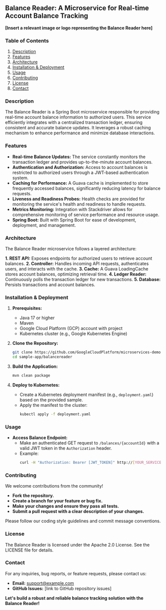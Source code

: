 ## Balance Reader: A Microservice for Real-time Account Balance Tracking

**[Insert a relevant image or logo representing the Balance Reader here]**

### Table of Contents

1. [Description](#description)
2. [Features](#features)
3. [Architecture](#architecture)
4. [Installation & Deployment](#installation--deployment)
5. [Usage](#usage)
6. [Contributing](#contributing)
7. [License](#license)
8. [Contact](#contact)

### Description

The Balance Reader is a Spring Boot microservice responsible for providing real-time account balance information to authorized users. This service efficiently integrates with a centralized transaction ledger, ensuring consistent and accurate balance updates. It leverages a robust caching mechanism to enhance performance and minimize database interactions.

### Features

* **Real-time Balance Updates:** The service constantly monitors the transaction ledger and provides up-to-the-minute account balances.
* **Authentication and Authorization:** Access to account balances is restricted to authorized users through a JWT-based authentication system.
* **Caching for Performance:** A Guava cache is implemented to store frequently accessed balances, significantly reducing latency for balance requests.
* **Liveness and Readiness Probes:** Health checks are provided for monitoring the service's health and readiness to handle requests.
* **Metrics Monitoring:** Integration with Stackdriver allows for comprehensive monitoring of service performance and resource usage.
* **Spring Boot:** Built with Spring Boot for ease of development, deployment, and management.

### Architecture

The Balance Reader microservice follows a layered architecture:

**1. REST API:** Exposes endpoints for authorized users to retrieve account balances.
**2. Controller:** Handles incoming API requests, authenticates users, and interacts with the cache.
**3. Cache:** A Guava LoadingCache stores account balances, optimizing retrieval time.
**4. Ledger Reader:** Continuously polls the transaction ledger for new transactions.
**5. Database:** Persists transactions and account balances.

### Installation & Deployment

1. **Prerequisites:**
   * Java 17 or higher
   * Maven
   * Google Cloud Platform (GCP) account with project
   * Kubernetes cluster (e.g., Google Kubernetes Engine)

2. **Clone the Repository:**
   ```bash
   git clone https://github.com/GoogleCloudPlatform/microservices-demo/tree/main/sample-app
   cd sample-app/balancereader
   ```

3. **Build the Application:**
   ```bash
   mvn clean package
   ```

4. **Deploy to Kubernetes:**
   * Create a Kubernetes deployment manifest (e.g., `deployment.yaml`) based on the provided sample.
   * Apply the manifest to the cluster:
     ```bash
     kubectl apply -f deployment.yaml
     ```

### Usage

* **Access Balance Endpoint:**
   * Make an authenticated GET request to `/balances/{accountId}` with a valid JWT token in the `Authorization` header.
   * Example:
     ```bash
     curl -H "Authorization: Bearer [JWT_TOKEN]" http://[YOUR_SERVICE_URL]/balances/1234567890
     ```

### Contributing

We welcome contributions from the community!

* **Fork the repository.**
* **Create a branch for your feature or bug fix.**
* **Make your changes and ensure they pass all tests.**
* **Submit a pull request with a clear description of your changes.**

Please follow our coding style guidelines and commit message conventions.

### License

The Balance Reader is licensed under the Apache 2.0 License. See the LICENSE file for details.

### Contact

For any inquiries, bug reports, or feature requests, please contact us:

* **Email:** support@example.com
* **GitHub Issues:** [link to GitHub repository issues]

**Let's build a robust and reliable balance tracking solution with the Balance Reader!**
